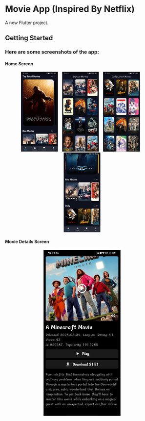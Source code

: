# Movie App (Inspired By Netflix)

A new Flutter project.

## Getting Started

### Here are some screenshots of the app:

#### Home Screen
<div style="align-center">
  <p align="center">
  <img src="Assets/ScreenShots/movie_s1.jpg" width="24%" style="margin-right: 10px;">
  <img src="Assets/ScreenShots/movie_s2.jpg" width="24%" style="margin-right: 10px;">
  <img src="Assets/ScreenShots/movie_s3.jpg" width="24%" style="margin-right: 10px;">
  <img src="Assets/ScreenShots/movie_s4.jpg" width="24%">
  </p>
</div>

#### Movie Details Screen
<p align="center">
  <img src="Assets/ScreenShots/movie_s5.jpg" width="50%">
</p>

